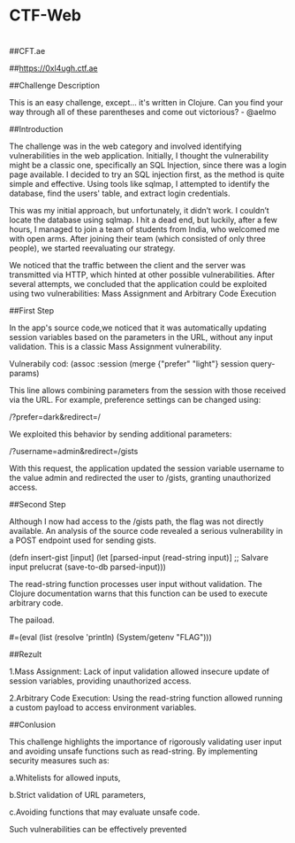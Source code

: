 # CTF-Web
#

##CFT.ae 

##https://0xl4ugh.ctf.ae



##Challenge Description

This is an easy challenge, except... it's written in Clojure. Can you find your way through all of these parentheses and come out victorious? - @aelmo



##Introduction 



The challenge was in the web category and involved identifying vulnerabilities in the web application. Initially, I thought the vulnerability might be a classic one, specifically an SQL Injection, since there was a login page available. I decided to try an SQL injection first, as the method is quite simple and effective. Using tools like sqlmap, I attempted to identify the database, find the users' table, and extract login credentials.


This was my initial approach, but unfortunately, it didn’t work. I couldn’t locate the database using sqlmap. I hit a dead end, but luckily, after a few hours, I managed to join a team of students from India, who welcomed me with open arms. After joining their team (which consisted of only three people), we started reevaluating our strategy.

We noticed that the traffic between the client and the server was transmitted via HTTP, which hinted at other possible vulnerabilities. After several attempts, we concluded that the application could be exploited using two vulnerabilities: Mass Assignment and Arbitrary Code Execution






##First Step




In the app's source code,we noticed that it was automatically updating session variables based on the parameters in the URL, without any input validation. This is a classic Mass Assignment vulnerability.

Vulnerabily cod:
(assoc :session (merge {"prefer" "light"} session query-params)

This line allows combining parameters from the session with those received via the URL. For example, preference settings can be changed using:

/?prefer=dark&redirect=/

We exploited this behavior by sending additional parameters:


/?username=admin&redirect=/gists

With this request, the application updated the session variable username to the value admin and redirected the user to /gists, granting unauthorized access.






##Second Step




Although I now had access to the /gists path, the flag was not directly available. An analysis of the source code revealed a serious vulnerability in a POST endpoint used for sending gists.


(defn insert-gist [input]
  (let [parsed-input (read-string input)]
    ;; Salvare input prelucrat
    (save-to-db parsed-input)))


The read-string function processes user input without validation. The Clojure documentation warns that this function can be used to execute arbitrary code.

The paiload. 


#=(eval (list (resolve 'println) (System/getenv "FLAG")))

##Rezult 

1.Mass Assignment: Lack of input validation allowed insecure update of session variables, providing unauthorized access.

2.Arbitrary Code Execution: Using the read-string function allowed running a custom payload to access environment variables.


##Conlusion 

This challenge highlights the importance of rigorously validating user input and avoiding unsafe functions such as read-string. By implementing security measures such as:

a.Whitelists for allowed inputs,

b.Strict validation of URL parameters,

c.Avoiding functions that may evaluate unsafe code.

Such vulnerabilities can be effectively prevented

